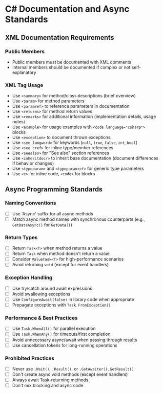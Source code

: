 # C# Documentation and Async Standards

## XML Documentation Requirements

### Public Members
- Public members must be documented with XML comments
- Internal members should be documented if complex or not self-explanatory

### XML Tag Usage
- Use `<summary>` for method/class descriptions (brief overview)
- Use `<param>` for method parameters
- Use `<paramref>` to reference parameters in documentation
- Use `<returns>` for method return values
- Use `<remarks>` for additional information (implementation details, usage notes)
- Use `<example>` for usage examples with `<code language="csharp">` blocks
- Use `<exception>` to document thrown exceptions
- Use `<see langword>` for keywords (`null`, `true`, `false`, `int`, `bool`)
- Use `<see cref>` for inline type/member references
- Use `<seealso>` for "See also" section references
- Use `<inheritdoc/>` to inherit base documentation (document differences if behavior changes)
- Use `<typeparam>` and `<typeparamref>` for generic type parameters
- Use `<c>` for inline code, `<code>` for blocks

## Async Programming Standards

### Naming Conventions
- [ ] Use 'Async' suffix for all async methods
- [ ] Match async method names with synchronous counterparts (e.g., `GetDataAsync()` for `GetData()`)

### Return Types
- [ ] Return `Task<T>` when method returns a value
- [ ] Return `Task` when method doesn't return a value  
- [ ] Consider `ValueTask<T>` for high-performance scenarios
- [ ] Avoid returning `void` (except for event handlers)

### Exception Handling
- [ ] Use try/catch around await expressions
- [ ] Avoid swallowing exceptions
- [ ] Use `ConfigureAwait(false)` in library code when appropriate
- [ ] Propagate exceptions with `Task.FromException()`

### Performance & Best Practices
- [ ] Use `Task.WhenAll()` for parallel execution
- [ ] Use `Task.WhenAny()` for timeouts/first completion
- [ ] Avoid unnecessary async/await when passing through results
- [ ] Use cancellation tokens for long-running operations

### Prohibited Practices
- [ ] Never use `.Wait()`, `.Result()`, or `.GetAwaiter().GetResult()`
- [ ] Don't create async void methods (except event handlers)
- [ ] Always await Task-returning methods
- [ ] Don't mix blocking and async code